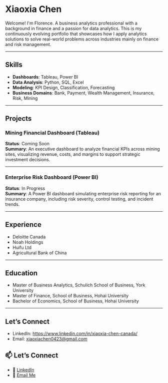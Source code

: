 # Xiaoxia Chen

Welcome! I'm Florence. 
A business analytics professional with a background in finance and a passion for data analytics. This is my continuously evolving portfolio that showcases how I apply analytics solutions to solve real-world problems across industries mainly on finance and risk management.

---

## Skills

- **Dashboards**: Tableau, Power BI
- **Data Analysis**: Python, SQL, Excel
- **Modeling**: KPI Design, Classification, Forecasting
- **Business Domains**: Bank, Payment, Wealth Management, Insurance, Risk, Mining

---

## Projects

### Mining Financial Dashboard (Tableau)
**Status**: Coming Soon  
**Summary**: An executive dashboard to analyze financial KPIs across mining sites, visualizing revenue, costs, and margins to support strategic investment decisions.

---

### Enterprise Risk Dashboard (Power BI)
**Status**: In Progress  
**Summary**: A Power BI dashboard simulating enterprise risk reporting for an insurance company, including risk severity, control testing, and incident trends.

---

## Experience

- Deloitte Canada
- Noah Holdings
- Huifu Ltd
- Agricultural Bank of China

---

## Education

- Master of Business Analytics, Schulich School of Business, York University
- Master of Finance, School of Business, Hohai University
- Bachelor of Economics, School of Business, Hohai University

---

## Let’s Connect

- LinkedIn: https://www.linkedin.com/in/xiaoxia-chen-canada/
- Email: xiaoxiachen0423@gmail.com

<h2>📫 Let’s Connect</h2>

<ul>
  <li>💼 <a href="https://www.linkedin.com/in/xiaoxia-chen-canada/" target="_blank">LinkedIn</a></li>
  <li>📧 <a href="mailto:xiaoxiachen0423@gmail.com">Email Me</a></li>
</ul>
